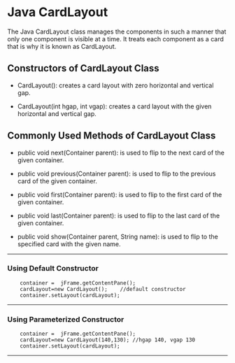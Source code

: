 # Java CardLayout
The Java CardLayout class manages the components in such a manner that only one component is visible at a time. It treats each component as a card that is why it is known as CardLayout.

## Constructors of CardLayout Class
+ CardLayout(): creates a card layout with zero horizontal and vertical gap.


+ CardLayout(int hgap, int vgap): creates a card layout with the given horizontal and vertical gap.

## Commonly Used Methods of CardLayout Class

+ public void next(Container parent): is used to flip to the next card of the given container.


+ public void previous(Container parent): is used to flip to the previous card of the given container.


+ public void first(Container parent): is used to flip to the first card of the given container.


+ public void last(Container parent): is used to flip to the last card of the given container.


+ public void show(Container parent, String name): is used to flip to the specified card with the given name.

---
### Using Default Constructor
        container =  jFrame.getContentPane();
        cardLayout=new CardLayout();    //default constructor
        container.setLayout(cardLayout);
---
### Using Parameterized Constructor
        container =  jFrame.getContentPane();
        cardLayout=new CardLayout(140,130); //hgap 140, vgap 130    
        container.setLayout(cardLayout);
---

    
